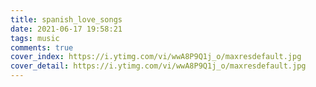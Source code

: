```yaml
---
title: spanish_love_songs
date: 2021-06-17 19:58:21
tags: music
comments: true
cover_index: https://i.ytimg.com/vi/wwA8P9Q1j_o/maxresdefault.jpg
cover_detail: https://i.ytimg.com/vi/wwA8P9Q1j_o/maxresdefault.jpg
---
```

